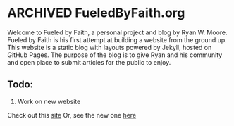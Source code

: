 # ARCHIVED FueledByFaith.org
Welcome to Fueled by Faith, a personal project and blog by Ryan W. Moore. Fueled by Faith is his first attempt at building a website from the ground up. This website is a static blog with layouts powered by Jekyll, hosted on GitHub Pages. The purpose of the blog is to give Ryan and his community and open place to submit articles for the public to enjoy.

## Todo:
1. Work on new website

Check out this [site](https://mooer112233.github.io/ARCHIVED-Fueled-by-Faith/)
Or, see the new one [here](http://fueledbyfaith.org)
